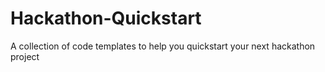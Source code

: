 # Hackathon-Quickstart
A collection of code templates to help you quickstart your next hackathon project
